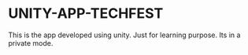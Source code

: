 # UNITY-APP-TECHFEST
This is the app developed using unity. Just for learning purpose. Its in a private mode.
